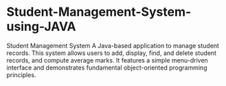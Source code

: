 # Student-Management-System-using-JAVA
Student Management System A Java-based application to manage student records. This system allows users to add, display, find, and delete student records, and compute average marks. It features a simple menu-driven interface and demonstrates fundamental object-oriented programming principles.
